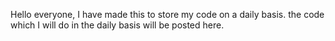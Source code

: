 
Hello everyone, I have made this to store my code on a daily basis. the code which I will do in the daily basis will be posted here.
